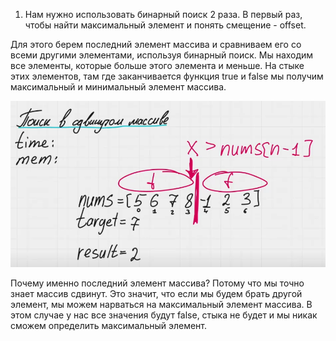 1) Нам нужно использовать бинарный поиск 2 раза.
В первый раз, чтобы найти максимальный элемент и понять смещение - offset.

Для этого берем последний элемент массива и сравниваем его со всеми другими элементами, используя бинарный поиск. Мы находим все элементы, которые больше этого элемента и меньше. На стыке этих элементов, там где заканчивается функция true и false мы получим максимальный и минимальный элемент массива.

![1](images/1.png)

Почему именно последний элемент массива? Потому что мы точно знает массив сдвинут. Это значит, что если мы будем брать другой элемент, мы можем нарваться на максимальный элемент массива. В этом случае у нас все значения будут false, стыка не будет и мы никак сможем определить максимальный элемент.
